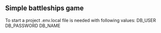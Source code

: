 ## Simple battleships game

To start a project .env.local file is needed with following values:
DB_USER
DB_PASSWORD
DB_NAME